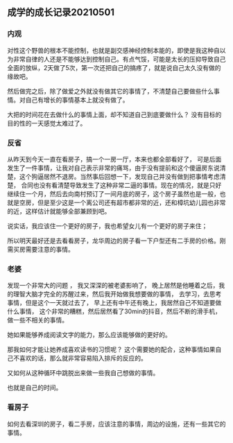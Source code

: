 ## 成学的成长记录20210501

### 内观

对性这个野兽的根本不能控制，也就是副交感神经控制本能的，即使是我这种自以为非常自律的人还是不能够达到控制自己。有点气馁，可能是太长的压抑导致自己全面的放纵，2天做了5次，第一次还把自己的搞疼了，就是说自己太久没有做的缘故吧。

然后做完之后，除了做爱之外就没有做其它的事情了，不清楚自己要做些什么事情。对自己有增长的事情基本上就没有做了。

大把的时间花在去做什么的事情上面，却不知道自己到底要做什么？ 没有目标的目的性的一天感觉太难过了。

### 反省

从昨天到今天一直在看房子，搞一个一房一厅，本来也都全部看好了， 可是后面发生了一件事情，让我对自己表示非常的痛骂，由于没有提前和这个傻逼房东说清楚，这个狗逼居然不退房。当然事后回想一下，发现自己并没有做到把事情考虑清楚， 合同也没有看清楚导致发生了这种非常二逼的事情。现在的情况，就是只好继续住一个月，然后去向南村预订了一间月底的房子，这个房子虽然也是一般，也就是空房，但是至少这是一个离公司还有超市都非常的近，还和樟坑幼儿园也非常的近，这样估计就能够全部兼顾到吧。

说实话，我应该住一个更好的房子，我也希望女儿有一个更好的房子来住；

所以明天最好还是去看看房子，龙华周边的房子看一下户型还有二手房的价格。刚需买房需要注意的事情。

### 老婆

发现一个非常大的问题 ， 我又深深的被老婆影响了， 晚上居然是他睡着之后，我的理智大脑才完全的苏醒过来，然后我开始做我想要做的事情， 去学习，去思考事情，但是这个一天就过去了， 早上还有中午还有晚上，我居然自己不知道要做什么事情， 这个非常的糟糕，然后居然看了30min的抖音，然后不断的滑手机，做一些不相关的事情。

她如果能够养成阅读文字的能力，那么应该能够做的更好的。

那我如何才能让她养成喜欢读书的习惯呢？ 这个需要她的配合，这种事情如果自己不喜欢的话，那么就非常容易陷入排斥的反应的。

又如何从这种循环中跳脱出来做一些我自己想做的事情。

也就是自己的时间。

### 看房子

如何去看深圳的房子，看二手房，应该注意的事情，周边的设施，还有一些其它的事情。